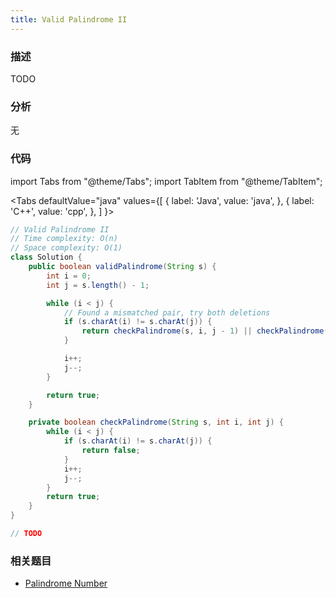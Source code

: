 ```yaml
---
title: Valid Palindrome II
---
```


### 描述

TODO

### 分析

无

### 代码

import Tabs from "@theme/Tabs";
import TabItem from "@theme/TabItem";

<Tabs
defaultValue="java"
values={[
{ label: 'Java', value: 'java', },
{ label: 'C++', value: 'cpp', },
]
}>
<TabItem value="java">

```java
// Valid Palindrome II
// Time complexity: O(n)
// Space complexity: O(1)
class Solution {
    public boolean validPalindrome(String s) {
        int i = 0;
        int j = s.length() - 1;

        while (i < j) {
            // Found a mismatched pair, try both deletions
            if (s.charAt(i) != s.charAt(j)) {
                return checkPalindrome(s, i, j - 1) || checkPalindrome(s, i + 1, j);
            }

            i++;
            j--;
        }

        return true;
    }

    private boolean checkPalindrome(String s, int i, int j) {
        while (i < j) {
            if (s.charAt(i) != s.charAt(j)) {
                return false;
            }
            i++;
            j--;
        }
        return true;
    }
}
```

</TabItem>
<TabItem value="cpp">

```cpp
// TODO
```

</TabItem>
</Tabs>

### 相关题目

- [Palindrome Number](simulation/palindrome-number.md)
